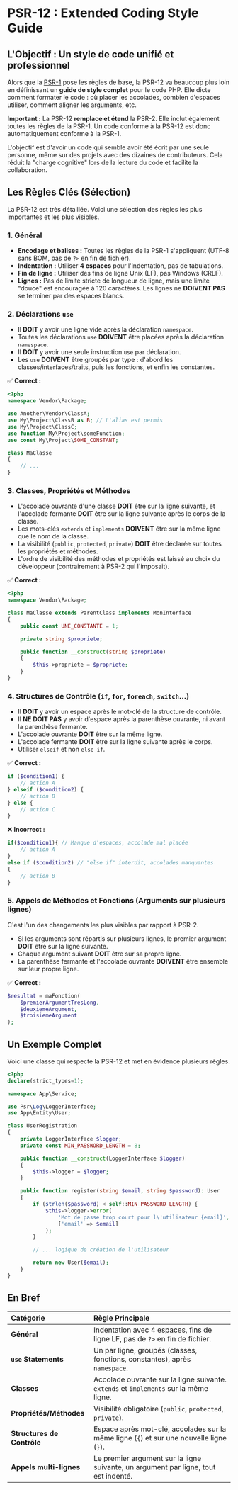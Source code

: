 # PSR-12 : Extended Coding Style Guide

## L'Objectif : Un style de code unifié et professionnel

Alors que la [PSR-1](./psr-1-basic-coding-standard.md) pose les règles de base, la PSR-12 va beaucoup plus loin en définissant un **guide de style complet** pour le code PHP. Elle dicte comment formater le code : où placer les accolades, combien d'espaces utiliser, comment aligner les arguments, etc.

**Important :** La PSR-12 **remplace et étend** la PSR-2. Elle inclut également toutes les règles de la PSR-1. Un code conforme à la PSR-12 est donc automatiquement conforme à la PSR-1.

L'objectif est d'avoir un code qui semble avoir été écrit par une seule personne, même sur des projets avec des dizaines de contributeurs. Cela réduit la "charge cognitive" lors de la lecture du code et facilite la collaboration.

## Les Règles Clés (Sélection)

La PSR-12 est très détaillée. Voici une sélection des règles les plus importantes et les plus visibles.

### 1. Général

-   **Encodage et balises :** Toutes les règles de la PSR-1 s'appliquent (UTF-8 sans BOM, pas de `?>` en fin de fichier).
-   **Indentation :** Utiliser **4 espaces** pour l'indentation, pas de tabulations.
-   **Fin de ligne :** Utiliser des fins de ligne Unix (LF), pas Windows (CRLF).
-   **Lignes :** Pas de limite stricte de longueur de ligne, mais une limite "douce" est encouragée à 120 caractères. Les lignes ne **DOIVENT PAS** se terminer par des espaces blancs.

### 2. Déclarations `use`

-   Il **DOIT** y avoir une ligne vide après la déclaration `namespace`.
-   Toutes les déclarations `use` **DOIVENT** être placées après la déclaration `namespace`.
-   Il **DOIT** y avoir une seule instruction `use` par déclaration.
-   Les `use` **DOIVENT** être groupés par type : d'abord les classes/interfaces/traits, puis les fonctions, et enfin les constantes.

✅ **Correct :**
```php
<?php
namespace Vendor\Package;

use Another\Vendor\ClassA;
use My\Project\ClassB as B; // L'alias est permis
use My\Project\ClassC;
use function My\Project\someFunction;
use const My\Project\SOME_CONSTANT;

class MaClasse
{
    // ...
}
```

### 3. Classes, Propriétés et Méthodes

-   L'accolade ouvrante d'une classe **DOIT** être sur la ligne suivante, et l'accolade fermante **DOIT** être sur la ligne suivante après le corps de la classe.
-   Les mots-clés `extends` et `implements` **DOIVENT** être sur la même ligne que le nom de la classe.
-   La visibilité (`public`, `protected`, `private`) **DOIT** être déclarée sur toutes les propriétés et méthodes.
-   L'ordre de visibilité des méthodes et propriétés est laissé au choix du développeur (contrairement à PSR-2 qui l'imposait).

✅ **Correct :**
```php
<?php
namespace Vendor\Package;

class MaClasse extends ParentClass implements MonInterface
{
    public const UNE_CONSTANTE = 1;

    private string $propriete;

    public function __construct(string $propriete)
    {
        $this->propriete = $propriete;
    }
}
```

### 4. Structures de Contrôle (`if`, `for`, `foreach`, `switch`...)

-   Il **DOIT** y avoir un espace après le mot-clé de la structure de contrôle.
-   Il **NE DOIT PAS** y avoir d'espace après la parenthèse ouvrante, ni avant la parenthèse fermante.
-   L'accolade ouvrante **DOIT** être sur la même ligne.
-   L'accolade fermante **DOIT** être sur la ligne suivante après le corps.
-   Utiliser `elseif` et non `else if`.

✅ **Correct :**
```php
if ($condition1) {
    // action A
} elseif ($condition2) {
    // action B
} else {
    // action C
}
```

❌ **Incorrect :**
```php
if($condition1){ // Manque d'espaces, accolade mal placée
    // action A
}
else if ($condition2) // "else if" interdit, accolades manquantes
{
    // action B
}
```

### 5. Appels de Méthodes et Fonctions (Arguments sur plusieurs lignes)

C'est l'un des changements les plus visibles par rapport à PSR-2.
-   Si les arguments sont répartis sur plusieurs lignes, le premier argument **DOIT** être sur la ligne suivante.
-   Chaque argument suivant **DOIT** être sur sa propre ligne.
-   La parenthèse fermante et l'accolade ouvrante **DOIVENT** être ensemble sur leur propre ligne.

✅ **Correct :**
```php
$resultat = maFonction(
    $premierArgumentTresLong,
    $deuxiemeArgument,
    $troisiemeArgument
);
```

## Un Exemple Complet

Voici une classe qui respecte la PSR-12 et met en évidence plusieurs règles.
```php
<?php
declare(strict_types=1);

namespace App\Service;

use Psr\Log\LoggerInterface;
use App\Entity\User;

class UserRegistration
{
    private LoggerInterface $logger;
    private const MIN_PASSWORD_LENGTH = 8;

    public function __construct(LoggerInterface $logger)
    {
        $this->logger = $logger;
    }

    public function register(string $email, string $password): User
    {
        if (strlen($password) < self::MIN_PASSWORD_LENGTH) {
            $this->logger->error(
                'Mot de passe trop court pour l\'utilisateur {email}',
                ['email' => $email]
            );
        }

        // ... logique de création de l'utilisateur

        return new User($email);
    }
}
```

## En Bref

| Catégorie | Règle Principale |
| :--- | :--- |
| **Général** | Indentation avec 4 espaces, fins de ligne LF, pas de `?>` en fin de fichier. |
| **`use` Statements** | Un par ligne, groupés (classes, fonctions, constantes), après `namespace`. |
| **Classes** | Accolade ouvrante sur la ligne suivante. `extends` et `implements` sur la même ligne. |
| **Propriétés/Méthodes** | Visibilité obligatoire (`public`, `protected`, `private`). |
| **Structures de Contrôle** | Espace après mot-clé, accolades sur la même ligne (`{`) et sur une nouvelle ligne (`}`). |
| **Appels multi-lignes**| Le premier argument sur la ligne suivante, un argument par ligne, tout est indenté. |